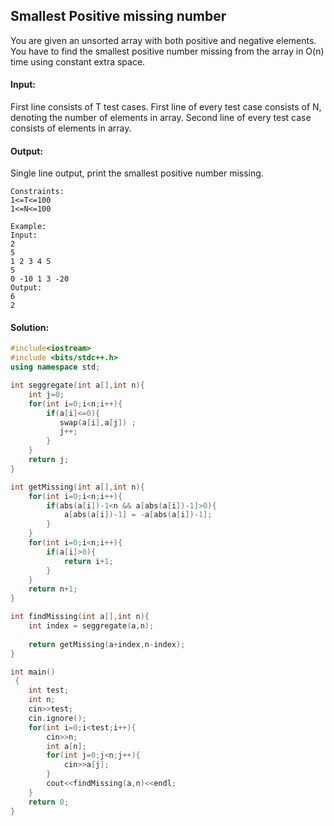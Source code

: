 ##  Smallest Positive missing number 
You are given an unsorted array with both positive and negative elements. You have to find the smallest positive number missing from the array in O(n) time using constant extra space.

#### Input:
First line consists of T test cases. First line of every test case consists of N, denoting the number of elements in array. Second line of every test case consists of elements in array.

#### Output:
Single line output, print the smallest positive number missing.
```
Constraints:
1<=T<=100
1<=N<=100

Example:
Input:
2
5
1 2 3 4 5
5
0 -10 1 3 -20
Output:
6
2
```
#### Solution:
```c++
#include<iostream>
#include <bits/stdc++.h>
using namespace std;

int seggregate(int a[],int n){
    int j=0;
    for(int i=0;i<n;i++){
        if(a[i]<=0){
           swap(a[i],a[j]) ;
           j++;
        }
    }
    return j;
}

int getMissing(int a[],int n){
    for(int i=0;i<n;i++){
        if(abs(a[i])-1<n && a[abs(a[i])-1]>0){
            a[abs(a[i])-1] = -a[abs(a[i])-1];
        }
    }
    for(int i=0;i<n;i++){
        if(a[i]>0){
            return i+1;
        }
    }
    return n+1;
}

int findMissing(int a[],int n){
    int index = seggregate(a,n);
    
    return getMissing(a+index,n-index);
}

int main()
 {
	int test;
	int n;
	cin>>test;
	cin.ignore();
	for(int i=0;i<test;i++){
	    cin>>n;
	    int a[n];
	    for(int j=0;j<n;j++){
	        cin>>a[j];
	    }
	    cout<<findMissing(a,n)<<endl;
	}
	return 0;
}
```
